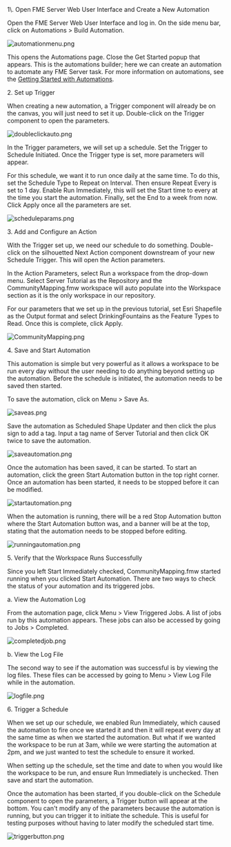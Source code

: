 <head><base target="_blank"> </head>
1\. Open FME Server Web User Interface and Create a New Automation

Open the FME Server Web User Interface and log in. On the side menu bar, click on Automations > Build Automation.

![automationmenu.png](https://community.safe.com/servlet/rtaImage?eid=ka14Q000000lK8G&feoid=00N30000006n8wU&refid=0EM4Q000001YT2c)

This opens the Automations page. Close the Get Started popup that appears. This is the automations builder; here we can create an automation to automate any FME Server task. For more information on automations, see the [Getting Started with Automations](https://community.safe.com/s/article/getting-started-with-automations).

2\. Set up Trigger

When creating a new automation, a Trigger component will already be on the canvas, you will just need to set it up. Double-click on the Trigger component to open the parameters.

![doubleclickauto.png](https://community.safe.com/servlet/rtaImage?eid=ka14Q000000lK8G&feoid=00N30000006n8wU&refid=0EM4Q000001YT2d)

In the Trigger parameters, we will set up a schedule. Set the Trigger to Schedule Initiated. Once the Trigger type is set, more parameters will appear.

For this schedule, we want it to run once daily at the same time. To do this, set the Schedule Type to Repeat on Interval. Then ensure Repeat Every is set to 1 day. Enable Run Immediately, this will set the Start time to every at the time you start the automation. Finally, set the End to a week from now. Click Apply once all the parameters are set.

![scheduleparams.png](https://community.safe.com/servlet/rtaImage?eid=ka14Q000000lK8G&feoid=00N30000006n8wU&refid=0EM4Q000001YT2e)

3\. Add and Configure an Action

With the Trigger set up, we need our schedule to do something. Double-click on the silhouetted Next Action component downstream of your new Schedule Trigger. This will open the Action parameters.

In the Action Parameters, select Run a workspace from the drop-down menu. Select Server Tutorial as the Repository and the CommunityMapping.fmw workspace will auto populate into the Workspace section as it is the only workspace in our repository.

For our parameters that we set up in the previous tutorial, set Esri Shapefile as the Output format and select DrinkingFountains as the Feature Types to Read. Once this is complete, click Apply.

![CommunityMapping.png](https://community.safe.com/servlet/rtaImage?eid=ka14Q000000lK8G&feoid=00N30000006n8wU&refid=0EM4Q0000028bzL)

4\. Save and Start Automation

This automation is simple but very powerful as it allows a workspace to be run every day without the user needing to do anything beyond setting up the automation. Before the schedule is initiated, the automation needs to be saved then started.

To save the automation, click on Menu > Save As.

![saveas.png](https://community.safe.com/servlet/rtaImage?eid=ka14Q000000lK8G&feoid=00N30000006n8wU&refid=0EM4Q000001YT2g)

Save the automation as Scheduled Shape Updater and then click the plus sign to add a tag. Input a tag name of Server Tutorial and then click OK twice to save the automation.

![saveautomation.png](https://community.safe.com/servlet/rtaImage?eid=ka14Q000000lK8G&feoid=00N30000006n8wU&refid=0EM4Q000001YT2h)

Once the automation has been saved, it can be started. To start an automation, click the green Start Automation button in the top right corner. Once an automation has been started, it needs to be stopped before it can be modified.

![startautomation.png](https://community.safe.com/servlet/rtaImage?eid=ka14Q000000lK8G&feoid=00N30000006n8wU&refid=0EM4Q000001YT2i)

When the automation is running, there will be a red Stop Automation button where the Start Automation button was, and a banner will be at the top, stating that the automation needs to be stopped before editing.

![runningautomation.png](https://community.safe.com/servlet/rtaImage?eid=ka14Q000000lK8G&feoid=00N30000006n8wU&refid=0EM4Q000001YT2j)

5\. Verify that the Workspace Runs Successfully

Since you left Start Immediately checked, CommunityMapping.fmw started running when you clicked Start Automation. There are two ways to check the status of your automation and its triggered jobs.

a. View the Automation Log

From the automation page, click Menu > View Triggered Jobs. A list of jobs run by this automation appears. These jobs can also be accessed by going to Jobs > Completed.

![completedjob.png](https://community.safe.com/servlet/rtaImage?eid=ka14Q000000lK8G&feoid=00N30000006n8wU&refid=0EM4Q000001YT2k)

b. View the Log File

The second way to see if the automation was successful is by viewing the log files. These files can be accessed by going to Menu > View Log File while in the automation.

![logfile.png](https://community.safe.com/servlet/rtaImage?eid=ka14Q000000lK8G&feoid=00N30000006n8wU&refid=0EM4Q000001YT2l)

6\. Trigger a Schedule

When we set up our schedule, we enabled Run Immediately, which caused the automation to fire once we started it and then it will repeat every day at the same time as when we started the automation. But what if we wanted the workspace to be run at 3am, while we were starting the automation at 2pm, and we just wanted to test the schedule to ensure it worked.

When setting up the schedule, set the time and date to when you would like the workspace to be run, and ensure Run Immediately is unchecked. Then save and start the automation.

Once the automation has been started, if you double-click on the Schedule component to open the parameters, a Trigger button will appear at the bottom. You can't modify any of the parameters because the automation is running, but you can trigger it to initiate the schedule. This is useful for testing purposes without having to later modify the scheduled start time.

![triggerbutton.png](https://community.safe.com/servlet/rtaImage?eid=ka14Q000000lK8G&feoid=00N30000006n8wU&refid=0EM4Q000001YT2m)
